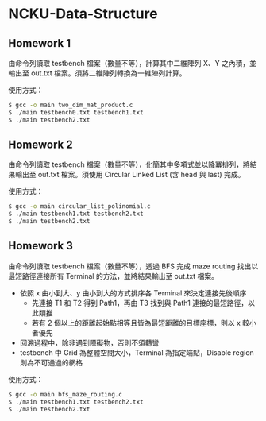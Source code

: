 # NCKU-Data-Structure

## Homework 1

由命令列讀取 testbench 檔案（數量不等），計算其中二維陣列 X、Y 之內積，並輸出至 out.txt 檔案。須將二維陣列轉換為一維陣列計算。

使用方式：
```bash
$ gcc -o main two_dim_mat_product.c
$ ./main testbench0.txt testbench1.txt
$ ./main testbench2.txt
```

## Homework 2

由命令列讀取 testbench 檔案（數量不等），化簡其中多項式並以降冪排列，將結果輸出至 out.txt 檔案。須使用 Circular Linked List (含 head 與 last) 完成。

使用方式：
```bash
$ gcc -o main circular_list_polinomial.c
$ ./main testbench1.txt testbench2.txt
$ ./main testbench2.txt
```

## Homework 3

由命令列讀取 testbench 檔案（數量不等），透過 BFS 完成 maze routing 找出以最短路徑連接所有 Terminal 的方法，並將結果輸出至 out.txt 檔案。
+ 依照 x 由小到大、y 由小到大的方式排序各 Terminal 來決定連接先後順序
  + 先連接 T1 和 T2 得到 Path1，再由 T3 找到與 Path1 連接的最短路徑，以此類推
  + 若有 2 個以上的距離起始點相等且皆為最短距離的目標座標，則以 x 較小者優先
+ 回溯過程中，除非遇到障礙物，否則不須轉彎
+ testbench 中 Grid 為整體空間大小，Terminal 為指定端點，Disable region 則為不可通過的網格

使用方式：
```bash
$ gcc -o main bfs_maze_routing.c
$ ./main testbench1.txt testbench2.txt
$ ./main testbench2.txt
```
